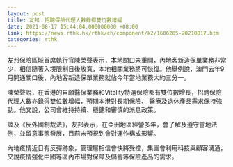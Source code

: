 ```yaml
---
layout: post
title: 友邦：招聘保險代理人數錄得雙位數增幅
date: 2021-08-17 15:44:04.000000000 +08:00
link: https://news.rthk.hk/rthk/ch/component/k2/1606285-20210817.htm
categories: rthk
---
```


友邦保險區域首席執行官陳榮聲表示，本地關口未重開，內地客新造保單業務非常少，相信隨著入境限制日後放寬，本地相關業務將可恢復。他舉例說，澳門去年9月開通關口後，內地客新造保單業務就佔今年當地業務大約三分一。

陳榮聲說，在香港的自願醫保業務和Vitality特選保險都有雙位數增長，招聘保險代理人數亦錄得雙位數增幅，預期本港對長期保險、 醫療及退休產品需求保持強勁。他又說，公司會維持持續、穩健和審慎的派息政策。

談及《反外國制裁法》，友邦表示，在亞洲地區經營多年，會了解及遵守當地法例，並留意事態發展，目前未預視到會對運作構成影響。

內地疫情近日有反彈跡象，管理層相信會快將受控，集團會利用科技與顧客溝通，又說疫情強化中國等區內市場對保障及儲蓄等保險產品的需求。

